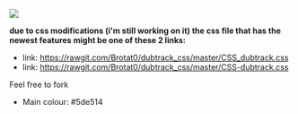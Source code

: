 ![](http://i.imgur.com/dzfXO4N.png)

**due to css modifications (i'm still working on it) the css file that has the newest features might be one of these 2 links:**

* link: https://rawgit.com/Brotat0/dubtrack_css/master/CSS_dubtrack.css
* link: https://rawgit.com/Brotat0/dubtrack_css/master/CSS-dubtrack.css


Feel free to fork


* Main colour: #5de514
